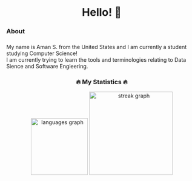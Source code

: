 <h1 align="center">Hello! 👋</h1>

###

<h3 align="left">About</h3>

###

<p align="left">My name is Aman S. from the United States and I am currently a student studying Computer Science!<br>I am currently trying to learn the tools and terminologies relating to Data Sience and Software Engieering.</p>

###
<!--
<div align="center">
  <table>
  	<tr>
  		<td><strong>Programming Languages</strong></td>
  		<td>
  			<img height=40 src="https://skillicons.dev/icons?i=cpp,python,swift&theme=dark">
  		</td>
  	</tr>
  	<tr>
  		<td><strong>Database Technologies</strong></td>
  		<td>
  			<img height=40 src="https://skillicons.dev/icons?i=mysql,firebase&theme=dark">
  		</td>
  	</tr>
  	<tr>
  		<td><strong>Frontend Development</strong></td>
  		<td>
  			<img height=40 src="https://skillicons.dev/icons?i=html,css,js,react,angular&theme=dark">
  		</td>
  	</tr>
  	<tr>
  		<td><strong>Backend Development</strong></td>
  		<td>
  			<img height=40 src="https://skillicons.dev/icons?i=flask&theme=dark">
  		</td>
  	</tr>
  	<tr>
  		<td><strong>Frameworks</strong></td>
  		<td>
  			<img height=40 src="https://skillicons.dev/icons?i=tailwind&theme=dark">
  		</td>
  	</tr>
  	<tr>
  		<td><strong>Cloud & DevOps</strong></td>
  		<td>
  			<img height=40 src="https://skillicons.dev/icons?i=aws,docker&theme=dark">
  		</td>
  	</tr>
  	<tr>
  		<td><strong>Developer Tools</strong></td>
  		<td>
  			<img height=40 src="https://skillicons.dev/icons?i=git,github,xcode&theme=dark">
  		</td>
  	</tr>
  </table>
</div>
-->
<h3 align="center">🔥   My Statistics   🔥</h3>

<div align='center'>
  <img src="https://github-readme-stats.vercel.app/api/top-langs?username=axs03&locale=en&hide_title=false&layout=compact&card_width=320&langs_count=5&theme=dracula&hide_border=false&order=2" 1  height="150" alt="languages graph" />
  <img src="https://streak-stats.demolab.com?user=axs03&locale=en&mode=daily&theme=dark&hide_border=false&border_radius=5&order=3" height="220" alt="streak graph" />
</div>
